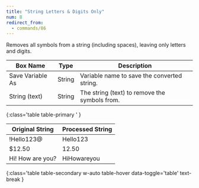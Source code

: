 ```yaml
---
title: "String Letters & Digits Only"
num: 8
redirect_from:
  - commands/86
---
```


Removes all symbols from a string (including spaces), leaving only letters and digits.

| Box Name | Type | Description | 
|-------|--------|--------|
| Save Variable As | String | Variable name to save the converted string. |
| String (text) | String | The string (text) to remove the symbols from. |
{:class='table table-primary ' }

| Original String | Processed String| 
|-------|--------
|!Hello123@|Hello123|
|$12.50 | 12.50
|Hi! How are you? | HiHowareyou
{:class='table table-secondary w-auto table-hover data-toggle='table' text-break }








